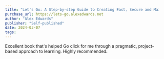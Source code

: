 ```yaml
---
title: "Let's Go: A Step-by-step Guide to Creating Fast, Secure and Maintainable Web Applications with Go"
purchase_url: https://lets-go.alexedwards.net
author: "Alex Edwards"
publisher: "Self-published"
date: 2024-03-07
tags:
---
```


Excellent book that's helped Go click for me through a pragmatic, project-based approach to learning. Highly recommended.
